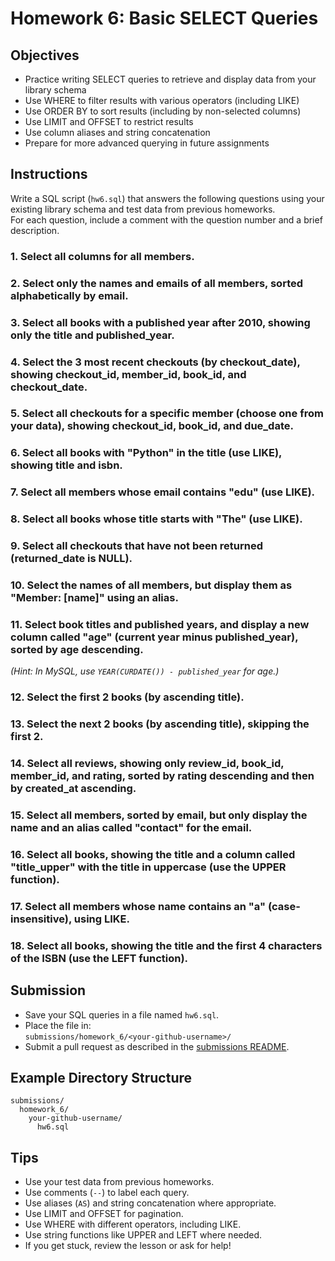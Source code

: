 # Homework 6: Basic SELECT Queries

## Objectives

- Practice writing SELECT queries to retrieve and display data from your library schema
- Use WHERE to filter results with various operators (including LIKE)
- Use ORDER BY to sort results (including by non-selected columns)
- Use LIMIT and OFFSET to restrict results
- Use column aliases and string concatenation
- Prepare for more advanced querying in future assignments

## Instructions

Write a SQL script (`hw6.sql`) that answers the following questions using your existing library schema and test data from previous homeworks.  
For each question, include a comment with the question number and a brief description.

### 1. Select all columns for all members.

### 2. Select only the names and emails of all members, sorted alphabetically by email.

### 3. Select all books with a published year after 2010, showing only the title and published_year.

### 4. Select the 3 most recent checkouts (by checkout_date), showing checkout_id, member_id, book_id, and checkout_date.

### 5. Select all checkouts for a specific member (choose one from your data), showing checkout_id, book_id, and due_date.

### 6. Select all books with "Python" in the title (use LIKE), showing title and isbn.

### 7. Select all members whose email contains "edu" (use LIKE).

### 8. Select all books whose title starts with "The" (use LIKE).

### 9. Select all checkouts that have not been returned (returned_date is NULL).

### 10. Select the names of all members, but display them as "Member: [name]" using an alias.

### 11. Select book titles and published years, and display a new column called "age" (current year minus published_year), sorted by age descending.

_(Hint: In MySQL, use `YEAR(CURDATE()) - published_year` for age.)_

### 12. Select the first 2 books (by ascending title).

### 13. Select the next 2 books (by ascending title), skipping the first 2.

### 14. Select all reviews, showing only review_id, book_id, member_id, and rating, sorted by rating descending and then by created_at ascending.

### 15. Select all members, sorted by email, but only display the name and an alias called "contact" for the email.

### 16. Select all books, showing the title and a column called "title_upper" with the title in uppercase (use the UPPER function).

### 17. Select all members whose name contains an "a" (case-insensitive), using LIKE.

### 18. Select all books, showing the title and the first 4 characters of the ISBN (use the LEFT function).

## Submission

- Save your SQL queries in a file named `hw6.sql`.
- Place the file in:  
  `submissions/homework_6/<your-github-username>/`
- Submit a pull request as described in the [submissions README](../submissions/README.md).

## Example Directory Structure

```
submissions/
  homework_6/
    your-github-username/
      hw6.sql
```

## Tips

- Use your test data from previous homeworks.
- Use comments (`--`) to label each query.
- Use aliases (`AS`) and string concatenation where appropriate.
- Use LIMIT and OFFSET for pagination.
- Use WHERE with different operators, including LIKE.
- Use string functions like UPPER and LEFT where needed.
- If you get stuck, review the lesson or ask for help!
